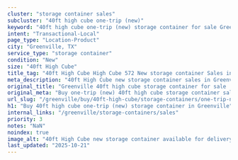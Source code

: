 ```yaml
---
cluster: "storage container sales"
subcluster: "40ft high cube one-trip (new)"
keyword: "40ft high cube one-trip (new) storage container for sale Greenville, TX"
intent: "Transactional-Local"
page_type: "Location-Product"
city: "Greenville, TX"
service_type: "storage container"
condition: "New"
size: "40ft High Cube"
title_tag: "40ft High Cube High Cube 572 New storage container Sales in Greenville | LC Container"
meta_description: "40ft High Cube new storage container sales in Greenville. High cube containers with extra height. Fast delivery, competitive pricing. Serving storage containers area. Quote ID: 75V. Call (214) 524-4168 for your free quote today."
original_title: "Greenville 40ft high cube storage container for sale | LC"
original_meta: "Buy one-trip (new) 40ft high cube storage container sale with local delivery in Greenville, TX. LC Container — local Since 2003. Request a fast quote today."
url_slug: "/greenville/buy/40ft-high-cube/storage-containers/one-trip-new"
h1: "Buy 40ft high cube one-trip (new) storage container in Greenville"
internal_links: "/greenville/storage-containers/sales"
priority: 3
notes: "NaN"
noindex: true
image_alt: "40ft High Cube new storage container available for delivery in Greenville"
last_updated: "2025-10-21"
---
```


<!-- TODO: Add unique city/inventory copy, images, and internal links here. -->

